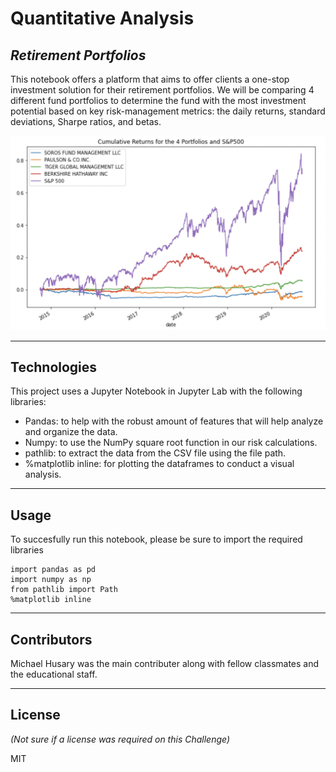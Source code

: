 # Quantitative Analysis
## *Retirement Portfolios*

This notebook offers a platform that aims to offer clients a one-stop investment solution for their retirement portfolios. We will be comparing 4 different fund portfolios to determine the fund with the most investment potential based on key risk-management metrics: the daily returns, standard deviations, Sharpe ratios, and betas.

<img src="Images/Screen%20Shot%202021-01-31%20at%202.26.01%20PM.png" width="850" >

---

## Technologies

This project uses a Jupyter Notebook in Jupyter Lab with the following libraries:

- Pandas: to help with the robust amount of features that will help analyze and organize the data.
- Numpy: to use the NumPy square root function in our risk calculations.
- pathlib: to extract the data from the CSV file using the file path.
- %matplotlib inline: for plotting the dataframes to conduct a visual analysis.

---

## Usage

To succesfully run this notebook, please be sure to import the required libraries

```
import pandas as pd 
import numpy as np
from pathlib import Path
%matplotlib inline
```

---

## Contributors

Michael Husary was the main contributer along with fellow classmates and the educational staff. 

--- 

## License
*(Not sure if a license was required on this Challenge)*


MIT
